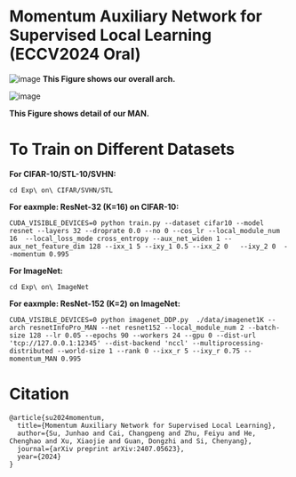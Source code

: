 # Momentum Auxiliary Network for Supervised Local Learning (ECCV2024 Oral)
![image](https://github.com/JunhaoSu0/MAN/assets/174414200/deff0518-f88f-45f9-a743-8861067fb62a)
**This Figure shows our overall arch.**


![image](https://github.com/JunhaoSu0/MAN/assets/174414200/e99468a4-70d5-44b5-b565-75461e28d7ba)

**This Figure shows detail of our MAN.**

# To Train on Different Datasets

**For CIFAR-10/STL-10/SVHN:**
```
cd Exp\ on\ CIFAR/SVHN/STL
```
**For eaxmple: ResNet-32 (K=16) on CIFAR-10:**
```
CUDA_VISIBLE_DEVICES=0 python train.py --dataset cifar10 --model resnet --layers 32 --droprate 0.0 --no 0 --cos_lr --local_module_num 16  --local_loss_mode cross_entropy --aux_net_widen 1 --aux_net_feature_dim 128 --ixx_1 5 --ixy_1 0.5 --ixx_2 0   --ixy_2 0  --momentum 0.995
```

**For ImageNet:**
```
cd Exp\ on\ ImageNet
```
**For eaxmple: ResNet-152 (K=2) on ImageNet:**
```
CUDA_VISIBLE_DEVICES=0 python imagenet_DDP.py  ./data/imagenet1K --arch resnetInfoPro_MAN --net resnet152 --local_module_num 2 --batch-size 128 --lr 0.05 --epochs 90 --workers 24 --gpu 0 --dist-url 'tcp://127.0.0.1:12345' --dist-backend 'nccl' --multiprocessing-distributed --world-size 1 --rank 0 --ixx_r 5 --ixy_r 0.75 --momentum_MAN 0.995
```
# Citation
```
@article{su2024momentum,
  title={Momentum Auxiliary Network for Supervised Local Learning},
  author={Su, Junhao and Cai, Changpeng and Zhu, Feiyu and He, Chenghao and Xu, Xiaojie and Guan, Dongzhi and Si, Chenyang},
  journal={arXiv preprint arXiv:2407.05623},
  year={2024}
}
```

